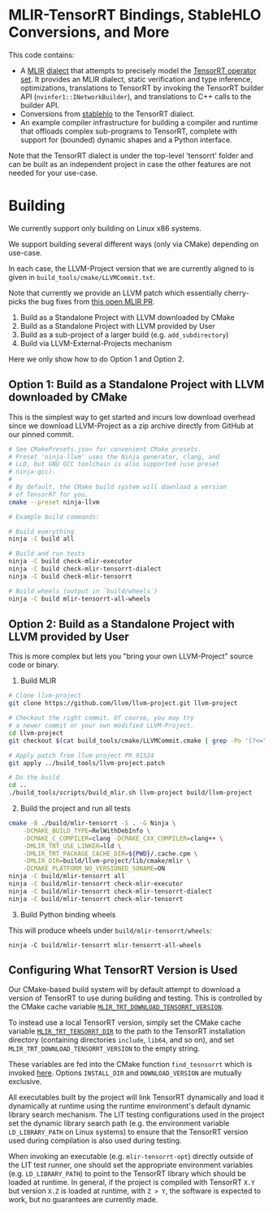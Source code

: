 # MLIR-TensorRT Bindings, StableHLO Conversions, and More

This code contains:

- A [MLIR](https://mlir.llvm.org/) [dialect](https://mlir.llvm.org/docs/LangRef/#dialects)
  that attempts  to precisely model the [TensorRT operator set](https://docs.nvidia.com/deeplearning/tensorrt/operators/docs/).
  It provides an MLIR dialect, static verification and type inference, optimizations,
  translations to TensorRT by invoking the TensorRT builder API (`nvinfer1::INetworkBuilder`),
  and translations to C++ calls to the builder API.
- Conversions from [stablehlo](https://github.com/openxla/stablehlo) to the TensorRT dialect.
- An example compiler infrastructure for building a compiler and runtime that offloads complex
  sub-programs to TensorRT, complete with support for (bounded) dynamic shapes and a
  Python interface.

Note that the TensorRT dialect is under the top-level 'tensorrt' folder and can be
built as an independent project in case the other features are not needed for your
use-case.

# Building

We currently support only building on Linux x86 systems.

We support building several different ways (only via CMake) depending on use-case.

In each case, the LLVM-Project version that we are currently aligned to is
given in `build_tools/cmake/LLVMCommit.txt`.

Note that currently we provide an LLVM patch which essentially cherry-picks the
bug fixes from [this open MLIR PR](https://github.com/llvm/llvm-project/pull/91524).

1. Build as a Standalone Project with LLVM downloaded by CMake
2. Build as a Standalone Project with LLVM provided by User
3. Build as a sub-project of a larger build (e.g. `add_subdirectory`)
4. Build via LLVM-External-Projects mechanism

Here we only show how to do Option 1 and Option 2.

## Option 1: Build as a Standalone Project with LLVM downloaded by CMake

This is the simplest way to get started and incurs low download overhead
since we download LLVM-Project as a zip archive directly from GitHub
at our pinned commit.

```sh
# See CMakePresets.json for convenient CMake presets.
# Preset 'ninja-llvm' uses the Ninja generator, clang, and
# LLD, but GNU GCC toolchain is also supported (use preset
# ninja-gcc).
#
# By default, the CMake build system will download a version
# of TensorRT for you.
cmake --preset ninja-llvm

# Example build commands:

# Build everything
ninja -C build all

# Build and run tests
ninja -C build check-mlir-executor
ninja -C build check-mlir-tensorrt-dialect
ninja -C build check-mlir-tensorrt

# Build wheels (output in `build/wheels`)
ninja -C build mlir-tensorrt-all-wheels
```

## Option 2: Build as a Standalone Project with LLVM provided by User

This is more complex but lets you "bring your own LLVM-Project" source
code or binary.


1. Build MLIR

```sh
# Clone llvm-project
git clone https://github.com/llvm/llvm-project.git llvm-project

# Checkout the right commit. Of course, you may try
# a newer commit or your own modified LLVM-Project.
cd llvm-project
git checkout $(cat build_tools/cmake/LLVMCommit.cmake | grep -Po '(?<=").*(?=")')

# Apply patch from llvm-project PR 91524
git apply ../build_tools/llvm-project.patch

# Do the build
cd ..
./build_tools/scripts/build_mlir.sh llvm-project build/llvm-project
```

2. Build the project and run all tests

```bash
cmake -B ./build/mlir-tensorrt -S . -G Ninja \
    -DCMAKE_BUILD_TYPE=RelWithDebInfo \
    -DCMAKE_C_COMPILER=clang -DCMAKE_CXX_COMPILER=clang++ \
    -DMLIR_TRT_USE_LINKER=lld \
    -DMLIR_TRT_PACKAGE_CACHE_DIR=${PWD}/.cache.cpm \
    -DMLIR_DIR=build/llvm-project/lib/cmake/mlir \
    -DCMAKE_PLATFORM_NO_VERSIONED_SONAME=ON
ninja -C build/mlir-tensorrt all
ninja -C build/mlir-tensorrt check-mlir-executor
ninja -C build/mlir-tensorrt check-mlir-tensorrt-dialect
ninja -C build/mlir-tensorrt check-mlir-tensorrt
```

3. Build Python binding wheels

This will produce wheels under `build/mlir-tensorrt/wheels`:

```
ninja -C build/mlir-tensorrt mlir-tensorrt-all-wheels
```

## Configuring What TensorRT Version is Used

Our CMake-based build system will by default attempt to download a
version of TensorRT to use during building and testing. This is controlled
by the CMake cache variable [`MLIR_TRT_DOWNLOAD_TENSORRT_VERSION`](./CMakeLists.txt#L58).

To instead use a local TensorRT version, simply set the CMake
cache variable [`MLIR_TRT_TENSORRT_DIR`](./CMakeLists.txt#L200) to the
path to the TensorRT installation directory (containing directories `include`, `lib64`, and
so on), and set `MLIR_TRT_DOWNLOAD_TENSORRT_VERSION` to the empty string.

These variables are fed into the CMake function `find_tesnsorrt` which is invoked
[here](./CMakeLists.txt#L199). Options `INSTALL_DIR` and `DOWNLOAD_VERSION` are
mutually exclusive.

All executables built by the project will link TensorRT dynamically and load it
dynamically at runtime using the runtime environment's default dynamic library
search mechanism. The LIT testing configurations used in the project set the
dynamic library search path (e.g. the environment variable `LD_LIBRARY_PATH` on
Linux systems) to ensure that the TensorRT version used during compilation is
also used during testing.

When invoking an executable (e.g. `mlir-tensorrt-opt`) directly outside of the
LIT test runner, one should set the appropriate environment variables (e.g.
`LD_LIBRARY_PATH`) to point to the TensorRT library which should be loaded at runtime.
In general, if the project is compiled with TensorRT `X.Y` but version
`X.Z` is loaded at runtime, with `Z > Y`, the software is expected to work, but
no guarantees are currently made.










